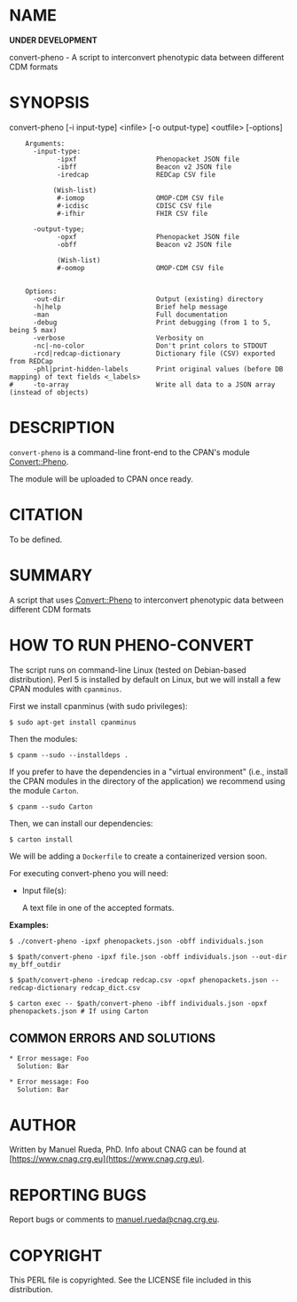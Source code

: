 # NAME

**UNDER DEVELOPMENT**

convert-pheno - A script to interconvert phenotypic data between different CDM formats

# SYNOPSIS

convert-pheno \[-i input-type\] &lt;infile> \[-o output-type\] &lt;outfile> \[-options\]

        Arguments:                       
          -input-type:  
                -ipxf                    Phenopacket JSON file
                -ibff                    Beacon v2 JSON file
                -iredcap                 REDCap CSV file

               (Wish-list)
                #-iomop                  OMOP-CDM CSV file
                #-icdisc                 CDISC CSV file
                #-ifhir                  FHIR CSV file

          -output-type;
                -opxf                    Phenopacket JSON file
                -obff                    Beacon v2 JSON file

                (Wish-list)
                #-oomop                  OMOP-CDM CSV file


        Options:
          -out-dir                       Output (existing) directory
          -h|help                        Brief help message
          -man                           Full documentation
          -debug                         Print debugging (from 1 to 5, being 5 max)
          -verbose                       Verbosity on
          -nc|-no-color                  Don't print colors to STDOUT
          -rcd|redcap-dictionary         Dictionary file (CSV) exported from REDCap
          -phl|print-hidden-labels       Print original values (before DB mapping) of text fields <_labels>
    #     -to-array                      Write all data to a JSON array (instead of objects)
        

# DESCRIPTION

`convert-pheno` is a command-line front-end to the CPAN's module [Convert::Pheno](https://metacpan.org/pod/Convert%3A%3APheno).

The module will be uploaded to CPAN once ready.

# CITATION

To be defined.

# SUMMARY

A script that uses [Convert::Pheno](https://metacpan.org/pod/Convert%3A%3APheno) to interconvert phenotypic data between different CDM formats

# HOW TO RUN PHENO-CONVERT

The script runs on command-line Linux (tested on Debian-based distribution). Perl 5 is installed by default on Linux, 
but we will install a few CPAN modules with `cpanminus`.

First we install cpanminus (with sudo privileges):

    $ sudo apt-get install cpanminus

Then the modules:

    $ cpanm --sudo --installdeps .

If you prefer to have the dependencies in a "virtual environment" (i.e., install the CPAN modules in the directory of the application) we recommend using the module `Carton`.

    $ cpanm --sudo Carton

Then, we can install our dependencies:

    $ carton install

We will be adding a `Dockerfile` to create a containerized version soon.

For executing convert-pheno you will need:

- Input file(s):

    A text file in one of the accepted formats.

**Examples:**

    $ ./convert-pheno -ipxf phenopackets.json -obff individuals.json

    $ $path/convert-pheno -ipxf file.json -obff individuals.json --out-dir my_bff_outdir

    $ $path/convert-pheno -iredcap redcap.csv -opxf phenopackets.json --redcap-dictionary redcap_dict.csv

    $ carton exec -- $path/convert-pheno -ibff individuals.json -opxf phenopackets.json # If using Carton

## COMMON ERRORS AND SOLUTIONS

    * Error message: Foo
      Solution: Bar

    * Error message: Foo
      Solution: Bar

# AUTHOR 

Written by Manuel Rueda, PhD. Info about CNAG can be found at [https://www.cnag.crg.eu](https://www.cnag.crg.eu).

# REPORTING BUGS

Report bugs or comments to <manuel.rueda@cnag.crg.eu>.

# COPYRIGHT

This PERL file is copyrighted. See the LICENSE file included in this distribution.
